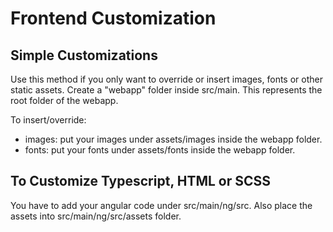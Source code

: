 # Frontend Customization

## Simple Customizations

Use this method if you only want to override or insert images, fonts or other static assets.
Create a "webapp" folder inside src/main. This represents the root folder of the webapp.

To insert/override: 
- images: put your images under assets/images inside the webapp folder.
- fonts: put your fonts under assets/fonts inside the webapp folder.

## To Customize Typescript, HTML or SCSS

You have to add your angular code under src/main/ng/src.
Also place the assets into src/main/ng/src/assets folder.

